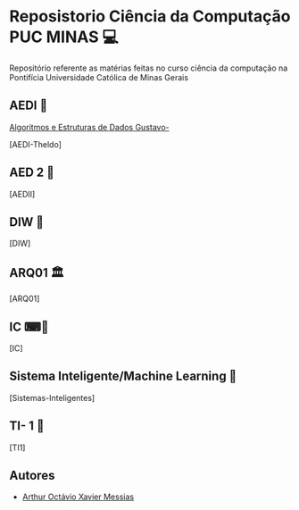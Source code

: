 
# Reposistorio Ciência da Computação PUC MINAS 💻


Repositório referente as matérias feitas no curso ciência da computação na Pontifícia Universidade Católica de Minas Gerais

## AEDI 📁
[Algoritmos e Estruturas de Dados Gustavo-](https://github.com/Kimadzn/CC_PUC-MG/tree/main/AEDI-Gustavo) 

[AEDI-Theldo]
## AED 2 📁
[AEDII]
## DIW 📁
[DIW]
## ARQ01 🏛️
[ARQ01]
## IC ⌨📁
[IC]
## Sistema Inteligente/Machine Learning 🤖
[Sistemas-Inteligentes]
## TI- 1 🎨
[TI1]




## Autores

- [Arthur Octávio Xavier Messias](https://www.github.com/kimadzn)

